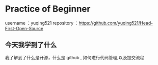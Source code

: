 # Practice of Beginner

username ：yuqing521
repository ：https://github.com/yuqing521/Head-First-Open-Source

## 今天我学到了什么

我了解到了什么是开源，什么是 github , 如何进行代码管理,以及提交流程

